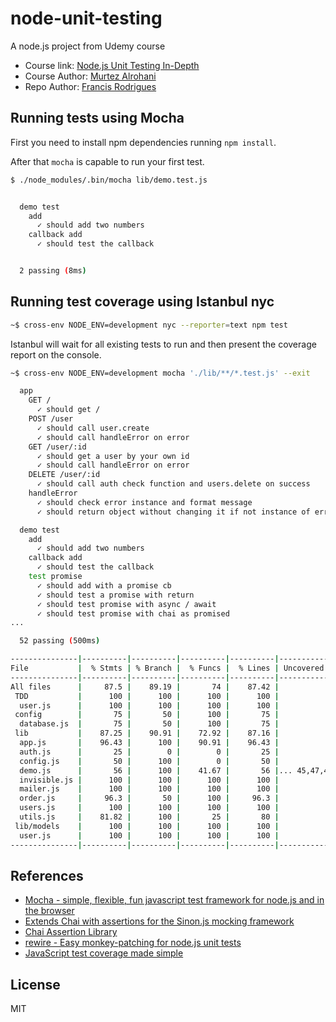 # node-unit-testing #

A node.js project from Udemy course

- Course link: [Node.js Unit Testing In-Depth][1]
- Course Author: [Murtez Alrohani][2]
- Repo Author: [Francis Rodrigues][3]


## Running tests using Mocha ##

First you need to install npm dependencies running `npm install`.

After that `mocha` is capable to run your first test.

```bash
$ ./node_modules/.bin/mocha lib/demo.test.js


  demo test
    add
      ✓ should add two numbers
    callback add
      ✓ should test the callback


  2 passing (8ms)
```

## Running test coverage using Istanbul nyc ##

```bash
~$ cross-env NODE_ENV=development nyc --reporter=text npm test
```

Istanbul will wait for all existing tests to run and then present the coverage report on the console.

```bash
~$ cross-env NODE_ENV=development mocha './lib/**/*.test.js' --exit

  app
    GET /
      ✓ should get /
    POST /user
      ✓ should call user.create
      ✓ should call handleError on error
    GET /user/:id
      ✓ should get a user by your own id
      ✓ should call handleError on error
    DELETE /user/:id
      ✓ should call auth check function and users.delete on success
    handleError
      ✓ should check error instance and format message
      ✓ should return object without changing it if not instance of error

  demo test
    add
      ✓ should add two numbers
    callback add
      ✓ should test the callback
    test promise
      ✓ should add with a promise cb
      ✓ should test a promise with return
      ✓ should test promise with async / await
      ✓ should test promise with chai as promised
...

  52 passing (500ms)

---------------|----------|----------|----------|----------|-------------------|
File           |  % Stmts | % Branch |  % Funcs |  % Lines | Uncovered Lines   |
---------------|----------|----------|----------|----------|-------------------|
All files      |     87.5 |    89.19 |       74 |    87.42 |                   |
 TDD           |      100 |      100 |      100 |      100 |                   |
  user.js      |      100 |      100 |      100 |      100 |                   |
 config        |       75 |       50 |      100 |       75 |                   |
  database.js  |       75 |       50 |      100 |       75 |                 3 |
 lib           |    87.25 |    90.91 |    72.92 |    87.16 |                   |
  app.js       |    96.43 |      100 |    90.91 |    96.43 |                42 |
  auth.js      |       25 |        0 |        0 |       25 |             2,3,6 |
  config.js    |       50 |      100 |        0 |       50 |                 3 |
  demo.js      |       56 |      100 |    41.67 |       56 |... 45,47,48,49,50 |
  invisible.js |      100 |      100 |      100 |      100 |                   |
  mailer.js    |      100 |      100 |      100 |      100 |                   |
  order.js     |     96.3 |       50 |      100 |     96.3 |                20 |
  users.js     |      100 |      100 |      100 |      100 |                   |
  utils.js     |    81.82 |      100 |       25 |       80 |             20,22 |
 lib/models    |      100 |      100 |      100 |      100 |                   |
  user.js      |      100 |      100 |      100 |      100 |                   |
---------------|----------|----------|----------|----------|-------------------|
```

## References ##

- [Mocha - simple, flexible, fun javascript test framework for node.js and in the browser][6]
- [Extends Chai with assertions for the Sinon.js mocking framework][4]
- [Chai Assertion Library][5]
- [rewire - Easy monkey-patching for node.js unit tests][7]
- [JavaScript test coverage made simple][8]

## License ##

MIT


  [1]: https://www.udemy.com/nodejs-unit-testing-in-depth
  [2]: https://www.udemy.com/user/murtez-alrohani/
  [3]: https://github.com/francisrod01/
  [4]: https://github.com/domenic/sinon-chai
  [5]: https://www.chaijs.com/plugins/
  [6]: https://github.com/mochajs/mocha
  [7]: https://github.com/jhnns/rewire
  [8]: https://istanbul.js.org/
